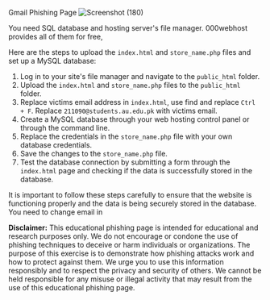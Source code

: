 Gmail Phishing Page 
![Screenshot (180)](https://github.com/ilyshoaib/gmail_phishing_page/assets/94924310/7af734ad-2bca-46e9-a54a-f6f56457641c)


You need SQL database and hosting server's file manager.
000webhost provides all of them for free, 


Here are the steps to upload the ```index.html``` and ```store_name.php``` files and set up a MySQL database:

1. Log in to your site's file manager and navigate to the ```public_html``` folder.
2. Upload the ```index.html``` and ```store_name.php``` files to the ```public_html``` folder.
3. Replace victims email address in ```index.html```, use find and replace ```Ctrl + F```. Replace ```211090@students.au.edu.pk``` with victims email.
4. Create a MySQL database through your web hosting control panel or through the command line.
5. Replace the credentials in the ```store_name.php``` file with your own database credentials.
6. Save the changes to the ```store_name.php``` file.
7. Test the database connection by submitting a form through the ```index.html``` page and checking if the data is successfully stored in the database.

It is important to follow these steps carefully to ensure that the website is functioning properly and the data is being securely stored in the database.
You need to change email in 






**Disclaimer:** This educational phishing page is intended for educational and research purposes only. We do not encourage or condone the use of phishing techniques to deceive or harm individuals or organizations. The purpose of this exercise is to demonstrate how phishing attacks work and how to protect against them. We urge you to use this information responsibly and to respect the privacy and security of others. We cannot be held responsible for any misuse or illegal activity that may result from the use of this educational phishing page.
